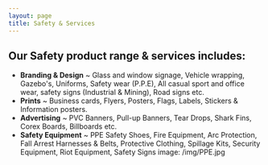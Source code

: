 ```yaml
---
layout: page
title: Safety & Services
---
```


## Our Safety product range & services includes:

* **Branding & Design** ~ Glass and window signage, Vehicle wrapping, Gazebo's, Uniforms, Safety wear (P.P.E), All casual sport and office wear, safety signs (Industrial & Mining), Road signs etc.
* **Prints** ~ Business cards, Flyers, Posters, Flags, Labels, Stickers & Information posters.
* **Advertising** ~ PVC Banners, Pull-up Banners, Tear Drops, Shark Fins, Corex Boards, Billboards etc.
* **Safety Equipment** ~ PPE Safety Shoes, Fire Equipment, Arc Protection, Fall Arrest Harnesses & Belts, Protective Clothing, Spillage Kits, Security Equipment, Riot Equipment, Safety Signs
image: /img/PPE.jpg
